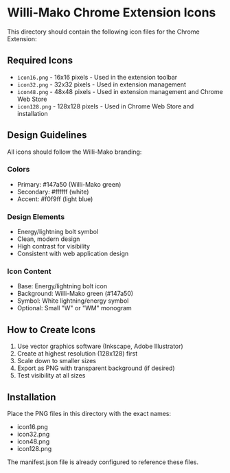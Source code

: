 # Willi-Mako Chrome Extension Icons

This directory should contain the following icon files for the Chrome Extension:

## Required Icons

- `icon16.png` - 16x16 pixels - Used in the extension toolbar
- `icon32.png` - 32x32 pixels - Used in extension management
- `icon48.png` - 48x48 pixels - Used in extension management and Chrome Web Store
- `icon128.png` - 128x128 pixels - Used in Chrome Web Store and installation

## Design Guidelines

All icons should follow the Willi-Mako branding:

### Colors
- Primary: #147a50 (Willi-Mako green)
- Secondary: #ffffff (white)
- Accent: #f0f9ff (light blue)

### Design Elements
- Energy/lightning bolt symbol
- Clean, modern design
- High contrast for visibility
- Consistent with web application design

### Icon Content
- Base: Energy/lightning bolt icon
- Background: Willi-Mako green (#147a50)
- Symbol: White lightning/energy symbol
- Optional: Small "W" or "WM" monogram

## How to Create Icons

1. Use vector graphics software (Inkscape, Adobe Illustrator)
2. Create at highest resolution (128x128) first
3. Scale down to smaller sizes
4. Export as PNG with transparent background (if desired)
5. Test visibility at all sizes

## Installation

Place the PNG files in this directory with the exact names:
- icon16.png
- icon32.png  
- icon48.png
- icon128.png

The manifest.json file is already configured to reference these files.
